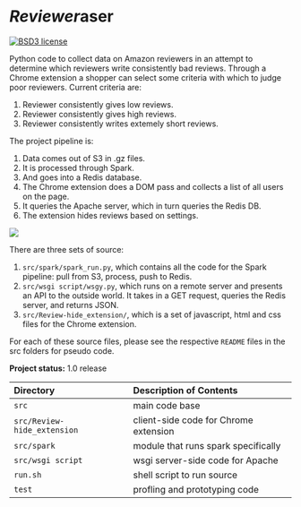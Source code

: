 # *Reviewer*aser

[![BSD3 license](https://img.shields.io/badge/license-BSD3-blue.svg)](https://github.com/ima-hima/Insight-DE-2019A-Project/blob/master/LICENSE)


Python code to collect data on Amazon reviewers in an attempt to determine which reviewers write
consistently bad reviews. Through a Chrome extension a shopper can select some criteria with which
to judge poor reviewers. Current criteria are:

1. Reviewer consistently gives low reviews.
1. Reviewer consistently gives high reviews.
1. Reviewer consistently writes extemely short reviews.

The project pipeline is:

1. Data comes out of S3 in .gz files.
1. It is processed through Spark.
1. And goes into a Redis database.
1. The Chrome extension does a DOM pass and collects a list of all users on the page.
1. It queries the Apache server, which in turn queries the Redis DB.
1. The extension hides reviews based on settings.

![](https://raw.githubusercontent.com/ima-hima/Revieweraser/master/Pipeline.png)

There are three sets of source:

1. `src/spark/spark_run.py`, which contains all the code for the Spark pipeline: pull from S3, process, push to Redis.
1. `src/wsgi script/wsgy.py`, which runs on a remote server and presents an API to the outside world. It takes in a GET request, queries the Redis server, and returns JSON.
1. `src/Review-hide_extension/`, which is a set of javascript, html and css files for the Chrome extension.

For each of these source files, please see the respective `README` files in the src folders for pseudo code.

**Project status:** 1.0 release

| Directory                   | Description of Contents
|:--------------------------- |:---------------------------------------- |
| `src`                       | main code base                           |
| `src/Review-hide_extension` | client-side code for Chrome extension    |
| `src/spark`                 | module that runs spark specifically      |
| `src/wsgi script`           | wsgi server-side code for Apache         |
| `run.sh`                    | shell script to run source               |
| `test`                      | profling and prototyping code            |


